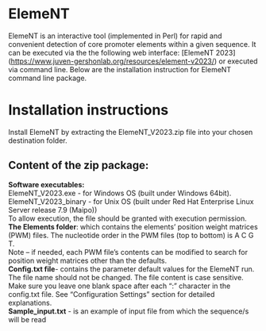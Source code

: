 # ElemeNT
ElemeNT is an interactive tool (implemented in Perl) for rapid and convenient detection of core promoter elements within a given sequence.
It can be executed via the the following web interface: [ElemeNT 2023] (https://www.juven-gershonlab.org/resources/element-v2023/) or executed via command line. 
Below are the installation instruction for ElemeNT command line package. 
# Installation instructions
Install ElemeNT by extracting the ElemeNT_V2023.zip file into your chosen destination folder.  
## Content of the zip package: 
**Software executables:**  
ElemeNT_V2023.exe - for Windows OS (built under Windows 64bit).  
ElemeNT_V2023_binary - for Unix OS (built under Red Hat Enterprise Linux Server release 7.9 (Maipo))  
To allow execution, the file should be granted with execution permission.   
**The Elements folder**:  which contains the elements’ position weight matrices (PWM) files. The nucleotide order in the PWM files (top to bottom) is A C G T.  
Note – if needed, each PWM file’s contents can be modified to search for position weight matrices other than the defaults.  
**Config.txt file**- contains the parameter default values for the ElemeNT run. 
       The file name should not be changed. The file content is case sensitive.
Make sure you leave one blank space after each “:” character in the config.txt file. 
See “Configuration Settings” section for detailed explanations.  
**Sample_input.txt** - is an example of input file from which the sequence/s will be read


